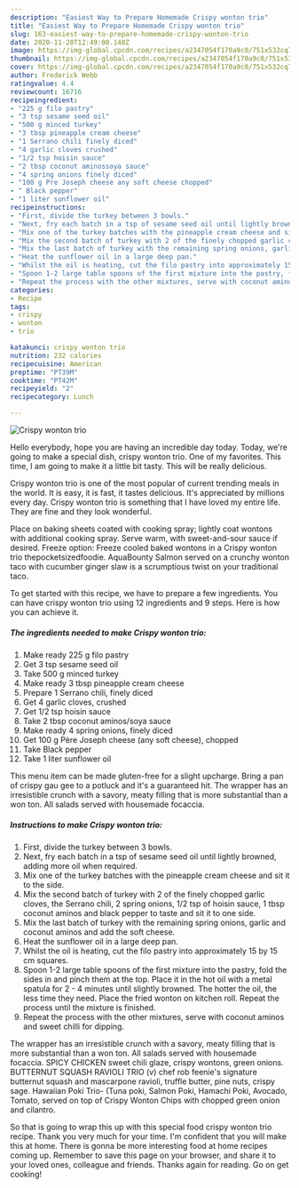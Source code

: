 ```yaml
---
description: "Easiest Way to Prepare Homemade Crispy wonton trio"
title: "Easiest Way to Prepare Homemade Crispy wonton trio"
slug: 163-easiest-way-to-prepare-homemade-crispy-wonton-trio
date: 2020-11-20T12:49:00.140Z
image: https://img-global.cpcdn.com/recipes/a2347054f170a9c0/751x532cq70/crispy-wonton-trio-recipe-main-photo.jpg
thumbnail: https://img-global.cpcdn.com/recipes/a2347054f170a9c0/751x532cq70/crispy-wonton-trio-recipe-main-photo.jpg
cover: https://img-global.cpcdn.com/recipes/a2347054f170a9c0/751x532cq70/crispy-wonton-trio-recipe-main-photo.jpg
author: Frederick Webb
ratingvalue: 4.4
reviewcount: 16716
recipeingredient:
- "225 g filo pastry"
- "3 tsp sesame seed oil"
- "500 g minced turkey"
- "3 tbsp pineapple cream cheese"
- "1 Serrano chili finely diced"
- "4 garlic cloves crushed"
- "1/2 tsp hoisin sauce"
- "2 tbsp coconut aminossoya sauce"
- "4 spring onions finely diced"
- "100 g Pre Joseph cheese any soft cheese chopped"
- " Black pepper"
- "1 liter sunflower oil"
recipeinstructions:
- "First, divide the turkey between 3 bowls."
- "Next, fry each batch in a tsp of sesame seed oil until lightly browned, adding more oil when required."
- "Mix one of the turkey batches with the pineapple cream cheese and sit it to the side."
- "Mix the second batch of turkey with 2 of the finely chopped garlic cloves, the Serrano chili, 2 spring onions, 1/2 tsp of hoisin sauce, 1 tbsp coconut aminos and black pepper to taste and sit it to one side."
- "Mix the last batch of turkey with the remaining spring onions, garlic and coconut aminos and add the soft cheese."
- "Heat the sunflower oil in a large deep pan."
- "Whilst the oil is heating, cut the filo pastry into approximately 15 by 15 cm squares."
- "Spoon 1-2 large table spoons of the first mixture into the pastry, fold the sides in and pinch them at the top. Place it in the hot oil with a metal spatula for 2 - 4 minutes until slightly browned. The hotter the oil, the less time they need. Place the fried wonton on kitchen roll. Repeat the process until the mixture is finished."
- "Repeat the process with the other mixtures, serve with coconut aminos and sweet chilli for dipping."
categories:
- Recipe
tags:
- crispy
- wonton
- trio

katakunci: crispy wonton trio 
nutrition: 232 calories
recipecuisine: American
preptime: "PT39M"
cooktime: "PT42M"
recipeyield: "2"
recipecategory: Lunch

---
```



![Crispy wonton trio](https://img-global.cpcdn.com/recipes/a2347054f170a9c0/751x532cq70/crispy-wonton-trio-recipe-main-photo.jpg)

Hello everybody, hope you are having an incredible day today. Today, we're going to make a special dish, crispy wonton trio. One of my favorites. This time, I am going to make it a little bit tasty. This will be really delicious.

Crispy wonton trio is one of the most popular of current trending meals in the world. It is easy, it is fast, it tastes delicious. It's appreciated by millions every day. Crispy wonton trio is something that I have loved my entire life. They are fine and they look wonderful.

Place on baking sheets coated with cooking spray; lightly coat wontons with additional cooking spray. Serve warm, with sweet-and-sour sauce if desired. Freeze option: Freeze cooled baked wontons in a Crispy wonton trio thepocketsizedfoodie. AquaBounty Salmon served on a crunchy wonton taco with cucumber ginger slaw is a scrumptious twist on your traditional taco.


To get started with this recipe, we have to prepare a few ingredients. You can have crispy wonton trio using 12 ingredients and 9 steps. Here is how you can achieve it.

<!--inarticleads1-->

##### The ingredients needed to make Crispy wonton trio:

1. Make ready 225 g filo pastry
1. Get 3 tsp sesame seed oil
1. Take 500 g minced turkey
1. Make ready 3 tbsp pineapple cream cheese
1. Prepare 1 Serrano chili, finely diced
1. Get 4 garlic cloves, crushed
1. Get 1/2 tsp hoisin sauce
1. Take 2 tbsp coconut aminos/soya sauce
1. Make ready 4 spring onions, finely diced
1. Get 100 g Père Joseph cheese (any soft cheese), chopped
1. Take  Black pepper
1. Take 1 liter sunflower oil


This menu item can be made gluten-free for a slight upcharge. Bring a pan of crispy gau gee to a potluck and it&#39;s a guaranteed hit. The wrapper has an irresistible crunch with a savory, meaty filling that is more substantial than a won ton. All salads served with housemade focaccia. 

<!--inarticleads2-->

##### Instructions to make Crispy wonton trio:

1. First, divide the turkey between 3 bowls.
1. Next, fry each batch in a tsp of sesame seed oil until lightly browned, adding more oil when required.
1. Mix one of the turkey batches with the pineapple cream cheese and sit it to the side.
1. Mix the second batch of turkey with 2 of the finely chopped garlic cloves, the Serrano chili, 2 spring onions, 1/2 tsp of hoisin sauce, 1 tbsp coconut aminos and black pepper to taste and sit it to one side.
1. Mix the last batch of turkey with the remaining spring onions, garlic and coconut aminos and add the soft cheese.
1. Heat the sunflower oil in a large deep pan.
1. Whilst the oil is heating, cut the filo pastry into approximately 15 by 15 cm squares.
1. Spoon 1-2 large table spoons of the first mixture into the pastry, fold the sides in and pinch them at the top. Place it in the hot oil with a metal spatula for 2 - 4 minutes until slightly browned. The hotter the oil, the less time they need. Place the fried wonton on kitchen roll. Repeat the process until the mixture is finished.
1. Repeat the process with the other mixtures, serve with coconut aminos and sweet chilli for dipping.


The wrapper has an irresistible crunch with a savory, meaty filling that is more substantial than a won ton. All salads served with housemade focaccia. SPICY CHICKEN sweet chili glaze, crispy wontons, green onions. BUTTERNUT SQUASH RAVIOLI TRIO (v) chef rob feenie&#39;s signature butternut squash and mascarpone ravioli, truffle butter, pine nuts, crispy sage. Hawaiian Poki Trio- (Tuna poki, Salmon Poki, Hamachi Poki, Avocado, Tomato, served on top of Crispy Wonton Chips with chopped green onion and cilantro. 

So that is going to wrap this up with this special food crispy wonton trio recipe. Thank you very much for your time. I'm confident that you will make this at home. There is gonna be more interesting food at home recipes coming up. Remember to save this page on your browser, and share it to your loved ones, colleague and friends. Thanks again for reading. Go on get cooking!
